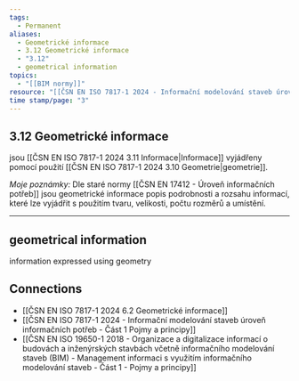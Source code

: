 ```yaml
---
tags:
  - Permanent
aliases:
  - Geometrické informace
  - 3.12 Geometrické informace
  - "3.12"
  - geometrical information
topics:
  - "[[BIM normy]]"
resource: "[[ČSN EN ISO 7817-1 2024 - Informační modelování staveb úroveň informačních potřeb - Část 1 Pojmy a principy]]"
time stamp/page: "3"
---
```

## 3.12 Geometrické informace 
jsou [[ČSN EN ISO 7817-1 2024 3.11 Informace|Informace]] vyjádřeny pomocí použití [[ČSN EN ISO 7817-1 2024 3.10 Geometrie|geometrie]].

*Moje poznámky:*
Dle staré normy [[ČSN EN 17412 - Úroveň informačních potřeb]] jsou geometrické informace popis podrobnosti a rozsahu informací, které lze vyjádřit s použitím tvaru, velikosti, počtu rozměrů a umístění.

---
## geometrical information

information expressed using geometry 

## Connections

- [[ČSN EN ISO 7817-1 2024 6.2 Geometrické informace]]
- [[ČSN EN ISO 7817-1 2024 - Informační modelování staveb úroveň informačních potřeb - Část 1 Pojmy a principy]]
- [[ČSN EN ISO 19650-1 2018 - Organizace a digitalizace informací o budovách a inženýrských stavbách včetně informačního modelování staveb (BIM) - Management informaci s využitím informačního modelování staveb - Část 1 - Pojmy a principy]]